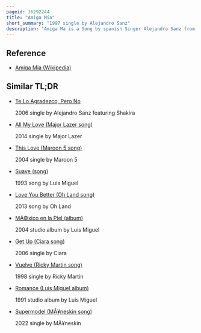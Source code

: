 ```yaml
---
pageid: 36292244
title: "Amiga Mía"
short_summary: "1997 single by Alejandro Sanz"
description: "Amiga Ma is a Song by spanish Singer Alejandro Sanz from his fifth Studio Album Ms. Wea Latina released it as the Album's fourth single in the same Year. The Song was written by Sanz and produced by Miguel Angel Arenas and Emanuele ruffinengo. The Rock Ballad carries a Message of unrequited Love and was inspired by a close Friend of Sanz. The Song received positive Responses from Music Critics who viewed it as one of his best Songs. A Music Video for 'Amiga Mía' features the Artist performing on Top of a Building while the townspeople Watch and his Love Interest leaves with her Fiancé."
---
```


## Reference

- [Amiga Mía (Wikipedia)](https://en.wikipedia.org/?curid=36292244)

## Similar TL;DR

- [Te Lo Agradezco, Pero No](/tldr/en/te-lo-agradezco-pero-no)

  2006 single by Alejandro Sanz featuring Shakira

- [All My Love (Major Lazer song)](/tldr/en/all-my-love-major-lazer-song)

  2014 single by Major Lazer

- [This Love (Maroon 5 song)](/tldr/en/this-love-maroon-5-song)

  2004 single by Maroon 5

- [Suave (song)](/tldr/en/suave-song)

  1993 song by Luis Miguel

- [Love You Better (Oh Land song)](/tldr/en/love-you-better-oh-land-song)

  2013 song by Oh Land

- [MÃ©xico en la Piel (album)](/tldr/en/mexico-en-la-piel-album)

  2004 studio album by Luis Miguel

- [Get Up (Ciara song)](/tldr/en/get-up-ciara-song)

  2006 single by Ciara

- [Vuelve (Ricky Martin song)](/tldr/en/vuelve-ricky-martin-song)

  1998 single by Ricky Martin

- [Romance (Luis Miguel album)](/tldr/en/romance-luis-miguel-album)

  1991 studio album by Luis Miguel

- [Supermodel (MÃ¥neskin song)](/tldr/en/supermodel-maneskin-song)

  2022 single by MÃ¥neskin
